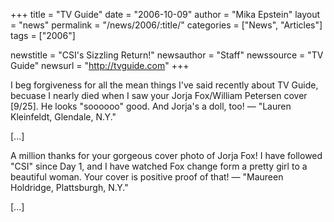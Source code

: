 +++
title = "TV Guide"
date = "2006-10-09"
author = "Mika Epstein"
layout = "news"
permalink = "/news/2006/:title/"
categories = ["News", "Articles"]
tags = ["2006"]

newstitle = "CSI's Sizzling Return!"
newsauthor = "Staff"
newssource = "TV Guide"
newsurl = "http://tvguide.com"
+++

I beg forgiveness for all the mean things I've said recently about TV Guide, becuase I nearly died when I saw your Jorja Fox/William Petersen cover [9/25]. He looks "soooooo" good. And Jorja's a doll, too! &#8212; "Lauren Kleinfeldt, Glendale, N.Y."

[...]

A million thanks for your gorgeous cover photo of Jorja Fox! I have followed "CSI" since Day 1, and I have watched Fox change form a pretty girl to a beautiful woman. Your cover is positive proof of that! &#8212; "Maureen Holdridge, Plattsburgh, N.Y."

[...]

